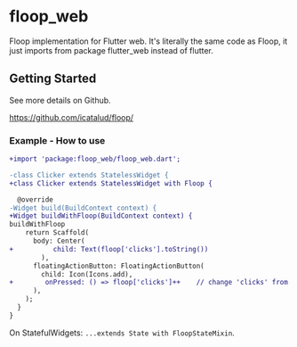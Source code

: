 # floop_web

Floop implementation for Flutter web. It's literally the same code as Floop, it just imports from package flutter_web instead of flutter.

## Getting Started

See more details on Github.

https://github.com/icatalud/floop/

### Example - How to use

```diff
+import 'package:floop_web/floop_web.dart';

-class Clicker extends StatelessWidget {
+class Clicker extends StatelessWidget with Floop {

  @override
-Widget build(BuildContext context) {
+Widget buildWithFloop(BuildContext context) {
buildWithFloop
    return Scaffold(
      body: Center(
+          child: Text(floop['clicks'].toString())
        ),
      floatingActionButton: FloatingActionButton(
        child: Icon(Icons.add),
+        onPressed: () => floop['clicks']++    // change 'clicks' from anywhere in the app and the widget will get updated
      ),
    );
  }
}
```

On StatefulWidgets: `...extends State with FloopStateMixin`.
